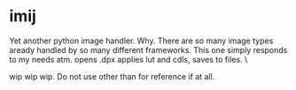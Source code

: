# imij

Yet another python image handler. Why. There are so many image types aready handled by so many different frameworks. This one simply responds to my needs atm. 
opens .dpx applies lut and cdls, saves to files. \

wip wip wip. Do not use other than for reference if at all.